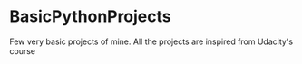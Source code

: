 # BasicPythonProjects
Few very basic projects of mine. All the projects are inspired from Udacity's course
